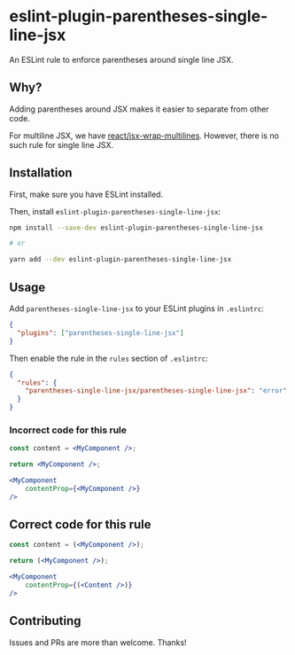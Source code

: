 # eslint-plugin-parentheses-single-line-jsx

An ESLint rule to enforce parentheses around single line JSX.

## Why?

Adding parentheses around JSX makes it easier to separate from other code.

For multiline JSX, we have [react/jsx-wrap-multilines](https://github.com/yannickcr/eslint-plugin-react/blob/master/docs/rules/jsx-wrap-multilines.md).  However, there is no such rule for single line JSX.

## Installation

First, make sure you have ESLint installed.

Then, install `eslint-plugin-parentheses-single-line-jsx`:

```sh
npm install --save-dev eslint-plugin-parentheses-single-line-jsx

# or

yarn add --dev eslint-plugin-parentheses-single-line-jsx
```

## Usage

Add `parentheses-single-line-jsx` to your ESLint plugins in `.eslintrc`:

```json
{
  "plugins": ["parentheses-single-line-jsx"]
}
```

Then enable the rule in the `rules` section of `.eslintrc`:

```json
{
  "rules": {
    "parentheses-single-line-jsx/parentheses-single-line-jsx": "error"
  }
}
```

### Incorrect code for this rule

```jsx
const content = <MyComponent />;
```

```jsx
return <MyComponent />;
```

```jsx
<MyComponent
    contentProp={<MyComponent />}
/>
```

## Correct code for this rule

```jsx
const content = (<MyComponent />);
```

```jsx
return (<MyComponent />);
```

```jsx
<MyComponent
    contentProp={(<Content />)}
/>
```

## Contributing

Issues and PRs are more than welcome. Thanks!
